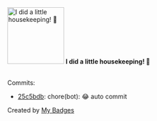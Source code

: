 <img src="https://my-badges.github.io/my-badges/chore-commit.png" alt="I did a little housekeeping! 🧹" title="I did a little housekeeping! 🧹" width="128">
<strong>I did a little housekeeping! 🧹</strong>
<br><br>

Commits:

- <a href="https://github.com/WinJayX/015.BaseServ/commit/25c5bdb8b1fa3cbd8f6ab864f93d81792664463b">25c5bdb</a>: chore(bot): 😂 auto commit


Created by <a href="https://github.com/my-badges/my-badges">My Badges</a>